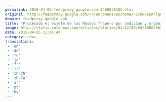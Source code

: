 ```yaml
---
permalink: 2018-04-05-feedproxy.google.com-1468858185.html
original: http://feedproxy.google.com/~r/euronews/es/home/~3/DNVsLKnlqe8/procesado-el-exjefe-de-los-mossos-trapero-por-sedicion-y-organizacion-criminal
domain: feedproxy.google.com
title: 'Procesado el exjefe de los Mossos Trapero por sedición y organización criminal'
image: http://static.euronews.com/articles/stories/03/12/04/64/1000x563_cmsv2_ef4b2587-2a01-5f90-b866-4f982a419661-3120464.jpg
date: 2018-04-05 11:46:47
category: news
translations: 
 - 'en'
 - 'de'
 - 'ru'
 - 'ja'
 - 'fr'
 - 'it'
 - 'zh-CN'
 - 'zh-TW'
 - 'ar'
 - 'pt'
 - 'hy'
---
```


